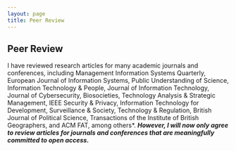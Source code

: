 ```yaml
---
layout: page
title: Peer Review
---
```


## Peer Review

I have reviewed research articles for many academic journals and conferences, including Management Information Systems Quarterly, European Journal of Information Systems, Public Understanding of Science, Information Technology & People, Journal of Information Technology, Journal of Cybersecurity, Biosocieties, Technology Analysis & Strategic Management, IEEE Security & Privacy, Information Technology for Development, Surveillance & Society, Technology & Regulation, British Journal of Political Science, Transactions of the Institute of British Geographers, and ACM FAT, among others*. **_However, I will now only agree to review articles for journals and conferences that are meaningfully committed to open access._**
